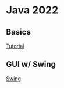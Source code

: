 # Java 2022

## Basics

[Tutorial](https://www.youtube.com/watch?v=8cm1x4bC610&t=2067s)

## GUI w/ Swing

[Swing](https://www.youtube.com/playlist?list=PLsyeobzWxl7pVZdyDXj0arOdTzo4MYekh)
